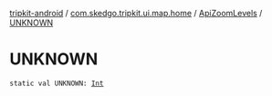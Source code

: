 [tripkit-android](../../index.md) / [com.skedgo.tripkit.ui.map.home](../index.md) / [ApiZoomLevels](index.md) / [UNKNOWN](./-u-n-k-n-o-w-n.md)

# UNKNOWN

`static val UNKNOWN: `[`Int`](https://kotlinlang.org/api/latest/jvm/stdlib/kotlin/-int/index.html)
